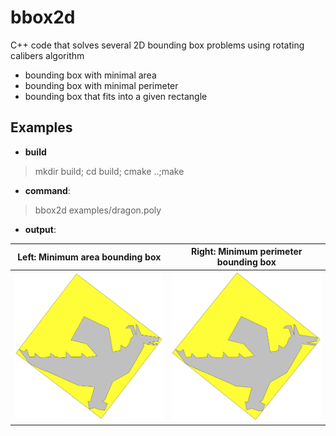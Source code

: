# bbox2d
C++ code that solves several 2D bounding box problems using rotating calibers algorithm
  - bounding box with minimal area
  - bounding box with minimal perimeter
  - bounding box that fits into a given rectangle

## Examples
  - **build**
  > mkdir build; cd build; cmake ..;make
  
  - **command**: 
  > bbox2d examples/dragon.poly

  - **output**:

| Left: Minimum area bounding box        | Right: Minimum perimeter bounding box           | 
| ------------- |:-------------:|
| <img width=450 src="./examples/dragon-min-area.png">      | <img width=450 src="./examples/dragon-min-perimeter.png"> |







